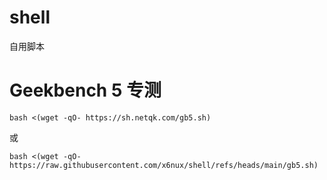 # shell
自用脚本

# Geekbench 5 专测
```
bash <(wget -qO- https://sh.netqk.com/gb5.sh)
```
或
```
bash <(wget -qO- https://raw.githubusercontent.com/x6nux/shell/refs/heads/main/gb5.sh)
```
